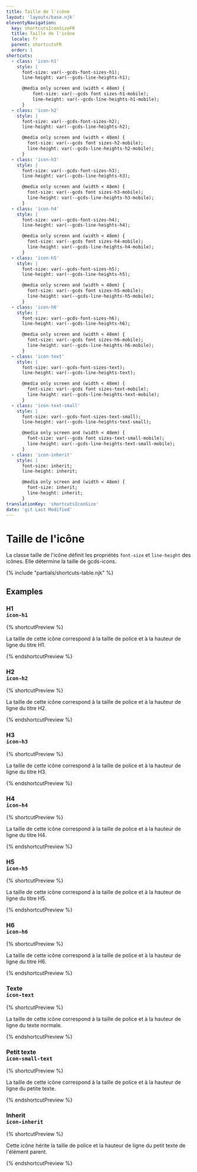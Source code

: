 ```yaml
---
title: Taille de l'icône
layout: 'layouts/base.njk'
eleventyNavigation:
  key: shortcutsIconSizeFR
  title: Taille de l'icône
  locale: fr
  parent: shortcutsFR
  order: 1
shortcuts:
  - class: 'icon-h1'
    style: |
      font-size: var(--gcds-font-sizes-h1);
      line-height: var(--gcds-line-heights-h1);

      @media only screen and (width < 48em) {
          font-size: var(--gcds font sizes-h1-mobile);
          line-height: var(--gcds-line-heights-h1-mobile);
      }
  - class: 'icon-h2'
    style: |
      font-size: var(--gcds-font-sizes-h2);
      line-height: var(--gcds-line-heights-h2);

      @media only screen and (width < 48em) {
        font-size: var(--gcds font sizes-h2-mobile);
        line-height: var(--gcds-line-heights-h2-mobile);
      }
  - class: 'icon-h3'
    style: |
      font-size: var(--gcds-font-sizes-h3);
      line-height: var(--gcds-line-heights-h3);

      @media only screen and (width < 48em) {
        font-size: var(--gcds font sizes-h3-mobile);
        line-height: var(--gcds-line-heights-h3-mobile);
      }
  - class: 'icon-h4'
    style: |
      font-size: var(--gcds-font-sizes-h4);
      line-height: var(--gcds-line-heights-h4);

      @media only screen and (width < 48em) {
        font-size: var(--gcds font sizes-h4-mobile);
        line-height: var(--gcds-line-heights-h4-mobile);
      }
  - class: 'icon-h5'
    style: |
      font-size: var(--gcds-font-sizes-h5);
      line-height: var(--gcds-line-heights-h5);

      @media only screen and (width < 48em) {
        font-size: var(--gcds font sizes-h5-mobile);
        line-height: var(--gcds-line-heights-h5-mobile);
      }
  - class: 'icon-h6'
    style: |
      font-size: var(--gcds-font-sizes-h6);
      line-height: var(--gcds-line-heights-h6);

      @media only screen and (width < 48em) {
        font-size: var(--gcds font sizes-h6-mobile);
        line-height: var(--gcds-line-heights-h6-mobile);
      }
  - class: 'icon-text'
    style: |
      font-size: var(--gcds-font-sizes-text);
      line-height: var(--gcds-line-heights-text);

      @media only screen and (width < 48em) {
        font-size: var(--gcds font sizes-text-mobile);
        line-height: var(--gcds-line-heights-text-mobile);
      }
  - class: 'icon-text-small'
    style: |
      font-size: var(--gcds-font-sizes-text-small);
      line-height: var(--gcds-line-heights-text-small);

      @media only screen and (width < 48em) {
        font-size: var(--gcds font sizes-text-small-mobile);
        line-height: var(--gcds-line-heights-text-small-mobile);
      }
  - class: 'icon-inherit'
    style: |
      font-size: inherit;
      line-height: inherit;

      @media only screen and (width < 48em) {
        font-size: inherit;
        line-height: inherit;
      }
translationKey: 'shortcutsIconSize'
date: 'git Last Modified'
---
```


# Taille de l'icône

La classe taille de l'icône définit les propriétés `font-size` et `line-height` des icônes. Elle détermine la taille de <gcds-link href="{{ links.icon }}">gcds-icons</gcds-link>.

{% include "partials/shortcuts-table.njk" %}

## Examples

### H1<br/>`icon-h1`

{% shortcutPreview %}

<p>
  <span class="gcds-icon-info-circle icon-h1"></span> La taille de cette icône correspond à la taille de police et à la hauteur de ligne du titre H1.
</p>
{% endshortcutPreview %}

### H2<br/>`icon-h2`

{% shortcutPreview %}

<p>
  <span class="gcds-icon-info-circle icon-h2"></span> La taille de cette icône correspond à la taille de police et à la hauteur de ligne du titre H2.
</p>
{% endshortcutPreview %}

### H3<br/>`icon-h3`

{% shortcutPreview %}

<p>
  <span class="gcds-icon-info-circle icon-h3"></span> La taille de cette icône correspond à la taille de police et à la hauteur de ligne du titre H3.
</p>
{% endshortcutPreview %}

### H4<br/>`icon-h4`

{% shortcutPreview %}

<p>
  <span class="gcds-icon-info-circle icon-h4"></span> La taille de cette icône correspond à la taille de police et à la hauteur de ligne du titre H4.
</p>
{% endshortcutPreview %}

### H5<br/>`icon-h5`

{% shortcutPreview %}

<p>
  <span class="gcds-icon-info-circle icon-h5"></span> La taille de cette icône correspond à la taille de police et à la hauteur de ligne du titre H5.
</p>
{% endshortcutPreview %}

### H6<br/>`icon-h6`

{% shortcutPreview %}

<p>
  <span class="gcds-icon-info-circle icon-h6"></span> La taille de cette icône correspond à la taille de police et à la hauteur de ligne du titre H6.
</p>
{% endshortcutPreview %}

### Texte<br/>`icon-text`

{% shortcutPreview %}

<p>
  <span class="gcds-icon-info-circle icon-text"></span> La taille de cette icône correspond à la taille de police et à la hauteur de ligne du texte normale.
</p>
{% endshortcutPreview %}

### Petit texte<br/>`icon-small-text`

{% shortcutPreview %}

<p>
  <span class="gcds-icon-info-circle icon-small-text"></span> La taille de cette icône correspond à la taille de police et à la hauteur de ligne du petite texte.
</p>
{% endshortcutPreview %}

### Inherit<br/>`icon-inherit`

{% shortcutPreview %}

<p class="font-text-small">
  <span class="gcds-icon-info-circle icon-inherit"></span> Cette icône hérite la taille de police et la hauteur de ligne du petit texte de l'élément parent.
</p>
{% endshortcutPreview %}
